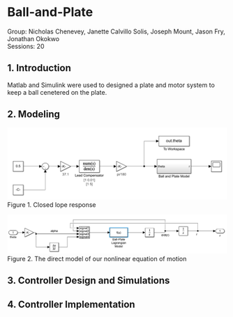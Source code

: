 # Ball-and-Plate
Group: Nicholas Chenevey, Janette Calvillo Solis, Joseph Mount, Jason Fry, Jonathan Okokwo <br>
Sessions: 20 <br>
## 1. Introduction <br>
Matlab and Simulink were used to designed a plate and motor system to keep a ball cenetered on the plate.

## 2. Modeling


![](BallandPlate.PNG) <br>
Figure 1. Closed lope response

![](BallandPlateModel.PNG)
Figure 2. The direct model of our nonlinear equation of motion

## 3. Controller Design and Simulations

## 4. Controller Implementation
